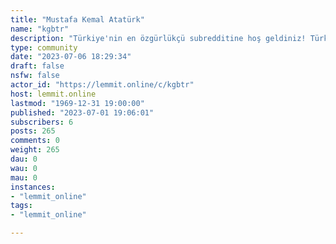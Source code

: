 ```yaml
---
title: "Mustafa Kemal Atatürk" 
name: "kgbtr"
description: "Türkiye'nin en özgürlükçü subredditine hoş geldiniz! Türk internetinin efsanesi krdş grup bura ne beklion (KGB) çıldırmaya buradan..."
type: community
date: "2023-07-06 18:29:34"
draft: false
nsfw: false
actor_id: "https://lemmit.online/c/kgbtr"
host: lemmit.online
lastmod: "1969-12-31 19:00:00"
published: "2023-07-01 19:06:01"
subscribers: 6
posts: 265
comments: 0
weight: 265
dau: 0
wau: 0
mau: 0
instances:
- "lemmit_online"
tags: 
- "lemmit_online"

---
```

